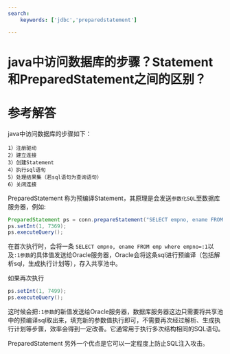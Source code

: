 ```yaml
---
search:
    keywords: ['jdbc','preparedstatement']

---
```




# java中访问数据库的步骤？Statement和PreparedStatement之间的区别？

# 参考解答

java中访问数据库的步骤如下： 
```
1）注册驱动
2）建立连接
3）创建Statement
4）执行sql语句
5）处理结果集（若sql语句为查询语句）
6）关闭连接
```

PreparedStatement 称为预编译Statement，其原理是会发送`参数化SQL`至数据库服务器，例如:

```java
PreparedStatement ps = conn.prepareStatement("SELECT empno, ename FROM emp where empno=?");
ps.setInt(1, 7369);
ps.executeQuery();
```
在首次执行时，会将一条
```SELECT empno, ename FROM emp where empno=:1```以及`:1参数`的具体值发送给Oracle服务器，Oracle会将这条sql进行预编译（包括解析sql，生成执行计划等），存入共享池中。

如果再次执行
```java
ps.setInt(1, 7499);
ps.executeQuery();
```
这时候会把`:1参数`的新值发送给Oracle服务器，数据库服务器这边只需要将共享池中的预编译sql取出来，填充新的参数值执行即可，不需要再次经过解析、生成执行计划等步骤，效率会得到一定改善。它通常用于执行多次结构相同的SQL语句。

PreparedStatement 另外一个优点是它可以一定程度上防止SQL注入攻击。